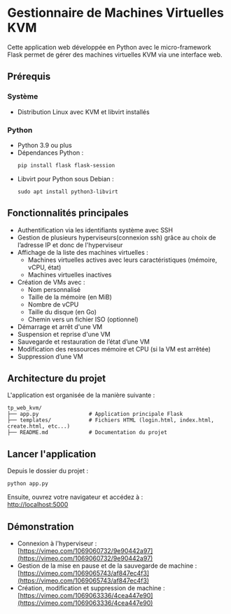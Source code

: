 # Gestionnaire de Machines Virtuelles KVM

Cette application web développée en Python avec le micro-framework Flask permet de gérer des machines virtuelles KVM via une interface web.

## Prérequis

### Système

- Distribution Linux avec KVM et libvirt installés

### Python

- Python 3.9 ou plus
- Dépendances Python :
  ```bash
  pip install flask flask-session
  ```
- Libvirt pour Python sous Debian :
  ```
  sudo apt install python3-libvirt
  ```

## Fonctionnalités principales

- Authentification via les identifiants système avec SSH
- Gestion de plusieurs hyperviseurs(connexion ssh) grâce au choix de l’adresse IP et donc de l'hyperviseur
- Affichage de la liste des machines virtuelles :
  - Machines virtuelles actives avec leurs caractéristiques (mémoire, vCPU, état)
  - Machines virtuelles inactives
- Création de VMs avec :
  - Nom personnalisé
  - Taille de la mémoire (en MiB)
  - Nombre de vCPU
  - Taille du disque (en Go)
  - Chemin vers un fichier ISO (optionnel)
- Démarrage et arrêt d'une VM
- Suspension et reprise d'une VM
- Sauvegarde et restauration de l’état d’une VM
- Modification des ressources mémoire et CPU (si la VM est arrêtée)
- Suppression d’une VM

## Architecture du projet


L'application est organisée de la manière suivante :

```
tp_web_kvm/
├── app.py                # Application principale Flask
├── templates/            # Fichiers HTML (login.html, index.html, create.html, etc...)
├── README.md             # Documentation du projet
```


## Lancer l'application

Depuis le dossier du projet : 
```bash
python app.py
```

Ensuite, ouvrez votre navigateur et accédez à :  
[http://localhost:5000](http://localhost:5000)


## Démonstration 

- Connexion à l'hyperviseur : [https://vimeo.com/1069060732/9e90442a97](https://vimeo.com/1069060732/9e90442a97)
- Gestion de la mise en pause et de la sauvegarde de machine :  [https://vimeo.com/1069065743/af847ec4f3](https://vimeo.com/1069065743/af847ec4f3)
- Création, modification et suppression de machine : [https://vimeo.com/1069063336/4cea447e90](https://vimeo.com/1069063336/4cea447e90)




